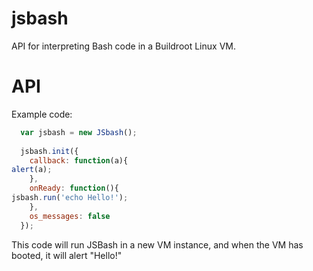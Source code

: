 # jsbash
API for interpreting Bash code in a Buildroot Linux VM.

# API
Example code:
```javascript
  var jsbash = new JSbash();
  
  jsbash.init({
    callback: function(a){
alert(a);
    },
    onReady: function(){
jsbash.run('echo Hello!');
    },
    os_messages: false
  });
  ```
  
  This code will run JSBash in a new VM instance, and when the VM has booted, it will alert "Hello!"
